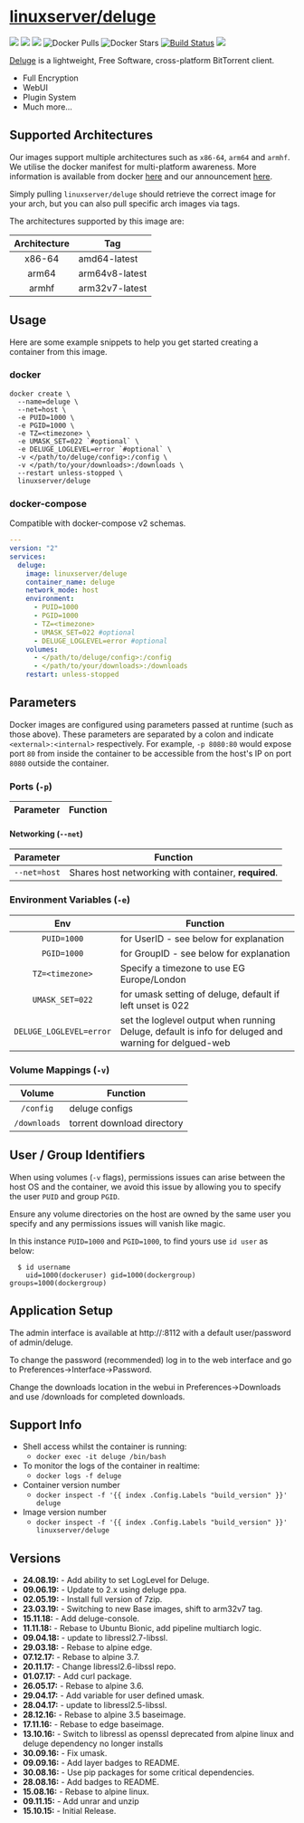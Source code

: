 # [linuxserver/deluge](https://github.com/linuxserver/docker-deluge)

[![](https://img.shields.io/discord/354974912613449730.svg?logo=discord&label=LSIO%20Discord&style=flat-square)](https://discord.gg/YWrKVTn)
[![](https://images.microbadger.com/badges/version/linuxserver/deluge.svg)](https://microbadger.com/images/linuxserver/deluge "Get your own version badge on microbadger.com")
[![](https://images.microbadger.com/badges/image/linuxserver/deluge.svg)](https://microbadger.com/images/linuxserver/deluge "Get your own version badge on microbadger.com")
![Docker Pulls](https://img.shields.io/docker/pulls/linuxserver/deluge.svg)
![Docker Stars](https://img.shields.io/docker/stars/linuxserver/deluge.svg)
[![Build Status](https://ci.linuxserver.io/buildStatus/icon?job=Docker-Pipeline-Builders/docker-deluge/master)](https://ci.linuxserver.io/job/Docker-Pipeline-Builders/job/docker-deluge/job/master/)
[![](https://lsio-ci.ams3.digitaloceanspaces.com/linuxserver/deluge/latest/badge.svg)](https://lsio-ci.ams3.digitaloceanspaces.com/linuxserver/deluge/latest/index.html)

[Deluge](http://deluge-torrent.org/) is a lightweight, Free Software, cross-platform BitTorrent client.

* Full Encryption
* WebUI
* Plugin System
* Much more...


## Supported Architectures

Our images support multiple architectures such as `x86-64`, `arm64` and `armhf`. We utilise the docker manifest for multi-platform awareness. More information is available from docker [here](https://github.com/docker/distribution/blob/master/docs/spec/manifest-v2-2.md#manifest-list) and our announcement [here](https://blog.linuxserver.io/2019/02/21/the-lsio-pipeline-project/). 

Simply pulling `linuxserver/deluge` should retrieve the correct image for your arch, but you can also pull specific arch images via tags.

The architectures supported by this image are:

| Architecture | Tag |
| :----: | --- |
| x86-64 | amd64-latest |
| arm64 | arm64v8-latest |
| armhf | arm32v7-latest |


## Usage

Here are some example snippets to help you get started creating a container from this image.

### docker

```
docker create \
  --name=deluge \
  --net=host \
  -e PUID=1000 \
  -e PGID=1000 \
  -e TZ=<timezone> \
  -e UMASK_SET=022 `#optional` \
  -e DELUGE_LOGLEVEL=error `#optional` \
  -v </path/to/deluge/config>:/config \
  -v </path/to/your/downloads>:/downloads \
  --restart unless-stopped \
  linuxserver/deluge
```


### docker-compose

Compatible with docker-compose v2 schemas.

```yaml
---
version: "2"
services:
  deluge:
    image: linuxserver/deluge
    container_name: deluge
    network_mode: host
    environment:
      - PUID=1000
      - PGID=1000
      - TZ=<timezone>
      - UMASK_SET=022 #optional
      - DELUGE_LOGLEVEL=error #optional
    volumes:
      - </path/to/deluge/config>:/config
      - </path/to/your/downloads>:/downloads
    restart: unless-stopped
```

## Parameters

Docker images are configured using parameters passed at runtime (such as those above). These parameters are separated by a colon and indicate `<external>:<internal>` respectively. For example, `-p 8080:80` would expose port `80` from inside the container to be accessible from the host's IP on port `8080` outside the container.

### Ports (`-p`)

| Parameter | Function |
| :----: | --- |

#### Networking (`--net`)
| Parameter | Function |
| :-----:   | --- |
| `--net=host` | Shares host networking with container, **required**. |

### Environment Variables (`-e`)

| Env | Function |
| :----: | --- |
| `PUID=1000` | for UserID - see below for explanation |
| `PGID=1000` | for GroupID - see below for explanation |
| `TZ=<timezone>` | Specify a timezone to use EG Europe/London |
| `UMASK_SET=022` | for umask setting of deluge, default if left unset is 022 |
| `DELUGE_LOGLEVEL=error` | set the loglevel output when running Deluge, default is info for deluged and warning for delgued-web |

### Volume Mappings (`-v`)

| Volume | Function |
| :----: | --- |
| `/config` | deluge configs |
| `/downloads` | torrent download directory |



## User / Group Identifiers

When using volumes (`-v` flags), permissions issues can arise between the host OS and the container, we avoid this issue by allowing you to specify the user `PUID` and group `PGID`.

Ensure any volume directories on the host are owned by the same user you specify and any permissions issues will vanish like magic.

In this instance `PUID=1000` and `PGID=1000`, to find yours use `id user` as below:

```
  $ id username
    uid=1000(dockeruser) gid=1000(dockergroup) groups=1000(dockergroup)
```

## Application Setup

The admin interface is available at http://<ip>:8112 with a default user/password of admin/deluge.

To change the password (recommended) log in to the web interface and go to Preferences->Interface->Password.

Change the downloads location in the webui in Preferences->Downloads and use /downloads for completed downloads.



## Support Info

* Shell access whilst the container is running: 
  * `docker exec -it deluge /bin/bash`
* To monitor the logs of the container in realtime: 
  * `docker logs -f deluge`
* Container version number 
  * `docker inspect -f '{{ index .Config.Labels "build_version" }}' deluge`
* Image version number
  * `docker inspect -f '{{ index .Config.Labels "build_version" }}' linuxserver/deluge`

## Versions

* **24.08.19:** - Add ability to set LogLevel for Deluge.
* **09.06.19:** - Update to 2.x using deluge ppa.
* **02.05.19:** - Install full version of 7zip.
* **23.03.19:** - Switching to new Base images, shift to arm32v7 tag.
* **15.11.18:** - Add deluge-console.
* **11.11.18:** - Rebase to Ubuntu Bionic, add pipeline multiarch logic.
* **09.04.18:** - update to libressl2.7-libssl.
* **29.03.18:** - Rebase to alpine edge.
* **07.12.17:** - Rebase to alpine 3.7.
* **20.11.17:** - Change libressl2.6-libssl repo.
* **01.07.17:** - Add curl package.
* **26.05.17:** - Rebase to alpine 3.6.
* **29.04.17:** - Add variable for user defined umask.
* **28.04.17:** - update to libressl2.5-libssl.
* **28.12.16:** - Rebase to alpine 3.5 baseimage.
* **17.11.16:** - Rebase to edge baseimage.
* **13.10.16:** - Switch to libressl as openssl deprecated from alpine linux and deluge dependency no longer installs
* **30.09.16:** - Fix umask.
* **09.09.16:** - Add layer badges to README.
* **30.08.16:** - Use pip packages for some critical dependencies.
* **28.08.16:** - Add badges to README.
* **15.08.16:** - Rebase to alpine linux.
* **09.11.15:** - Add unrar and unzip
* **15.10.15:** - Initial Release.
